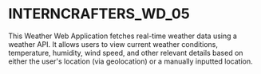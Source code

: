 # INTERNCRAFTERS_WD_05
This Weather Web Application fetches real-time weather data using a weather API. It allows users to view current weather conditions, temperature, humidity, wind speed, and other relevant details based on either the user's location (via geolocation) or a manually inputted location.
